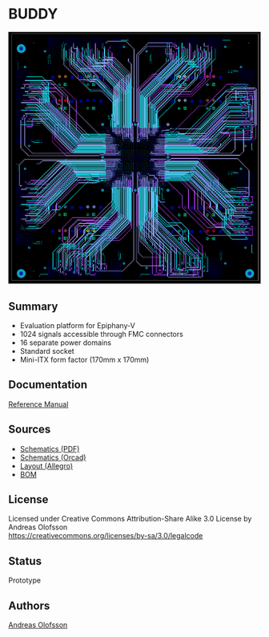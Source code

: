 BUDDY
=================================

![front](docs/buddy_routing.png)

## Summary
* Evaluation platform for Epiphany-V
* 1024 signals accessible through FMC connectors
* 16 separate power domains
* Standard socket
* Mini-ITX form factor (170mm x 170mm)

## Documentation
[Reference Manual](docs/buddy_reference.pdf)

## Sources
* [Schematics (PDF)](src/buddy_sch_rev1.pdf)
* [Schematics (Orcad)](src/buddy_sch_rev1.dsn)
* [Layout (Allegro)](src/budy_lay_rev1.brd)
* [BOM](src/buddy_bom_rev1.xls)

## License

Licensed under Creative Commons Attribution-Share Alike 3.0 License by Andreas Olofsson  
https://creativecommons.org/licenses/by-sa/3.0/legalcode

## Status

Prototype

## Authors

[Andreas Olofsson](https://github.com/aolofsson)




